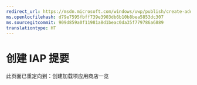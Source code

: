 ```yaml
---
redirect_url: https://msdn.microsoft.com/windows/uwp/publish/create-add-on-store-listings
ms.openlocfilehash: d79e7595fbff739e3903db6b10b8bea5853dc307
ms.sourcegitcommit: 909d859a0f11981a8d1beac0da35f779786a6889
translationtype: HT
---
```

# <a name="create-iap-descriptions"></a>创建 IAP 提要

此页面已重定向到：创建加载项应用商店一览